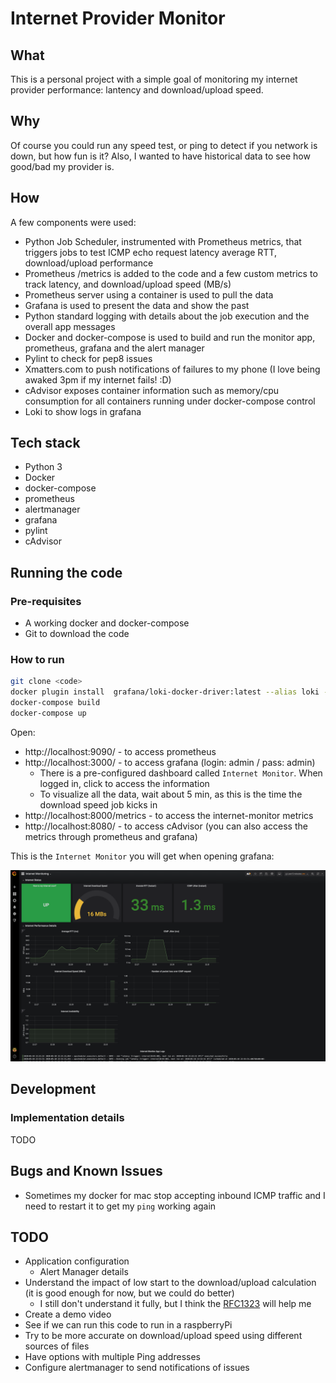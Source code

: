 # Internet Provider Monitor

## What

This is a personal project with a simple goal of monitoring my internet provider performance: lantency and download/upload speed.

## Why

Of course you could run any speed test, or ping to detect if you network is down, but how fun is it? Also, I wanted to have historical data to see how good/bad my provider is.

## How

A few components were used:

- Python Job Scheduler, instrumented with Prometheus metrics, that triggers jobs to test ICMP echo request latency average RTT, download/upload performance
- Prometheus /metrics is added to the code and a few custom metrics to track latency, and download/upload speed (MB/s)
- Prometheus server using a container is used to pull the data
- Grafana is used to present the data and show the past
- Python standard logging with details about the job execution and the overall app messages
- Docker and docker-compose is used to build and run the monitor app, prometheus, grafana and the alert manager
- Pylint to check for pep8 issues
- Xmatters.com to push notifications of failures to my phone (I love being awaked 3pm if my internet fails! :D)
- cAdvisor exposes container information such as memory/cpu consumption for all containers running under docker-compose control
- Loki to show logs in grafana

## Tech stack

- Python 3
- Docker
- docker-compose
- prometheus
- alertmanager
- grafana
- pylint
- cAdvisor

## Running the code

### Pre-requisites

- A working docker and docker-compose
- Git to download the code

### How to run

```bash
git clone <code>
docker plugin install  grafana/loki-docker-driver:latest --alias loki --grant-all-permissions
docker-compose build
docker-compose up
```

Open:

- http://localhost:9090/ - to access prometheus
- http://localhost:3000/ - to access grafana (login: admin / pass: admin)
  - There is a pre-configured dashboard called `Internet Monitor`. When logged in, click to access the information
  - To visualize all the data, wait about 5 min, as this is the time the download speed job kicks in
- http://localhost:8000/metrics - to access the internet-monitor metrics
- http://localhost:8080/ - to access cAdvisor (you can also access the metrics through prometheus and grafana)

This is the `Internet Monitor` you will get when opening grafana:

![Grafana Internet Monitor Dashboard](docs/grafana.png "Grafana Internet Monitor Dashboard")

## Development

### Implementation details

TODO

## Bugs and Known Issues

- Sometimes my docker for mac stop accepting inbound ICMP traffic and I need to restart it to get my `ping` working again

## TODO

- Application configuration
  - Alert Manager details
- Understand the impact of low start to the download/upload calculation (it is good enough for now, but we could do better)
  - I still don't understand it fully, but I think the [RFC1323](https://tools.ietf.org/html/rfc1323) will help me
- Create a demo video
- See if we can run this code to run in a raspberryPi
- Try to be more accurate on download/upload speed using different sources of files
- Have options with multiple Ping addresses
- Configure alertmanager to send notifications of issues
